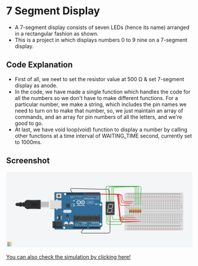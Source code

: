 # 7 Segment Display
* A 7-segment display consists of seven LEDs (hence its name) arranged in a rectangular fashion as shown.
* This is a project in which displays numbers 0 to 9 nine on a 7-segment display.

## Code Explanation
* First of all, we neet to set the resistor value at 500 Ω & set 7-segment display as anode.
* In the code, we have made a single function which handles the code for all the numbers so we don't have to make different functions. For a particular number, we make a string, which includes the pin names we need to turn on to make that number, so, we just maintain an array of commands, and an array for pin numbers of all the letters, and we're good to go. 
* At last, we have void loop(void) function to display a number by calling other functions at a time interval of WAITING_TIME second, currently set to 1000ms.

## Screenshot
<img src="SevenSegment.png">


[You can also check the simulation by clicking here!](https://youtube.com/shorts/IpUcZ4BTOPo?feature=share)
